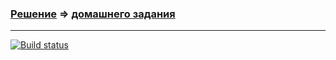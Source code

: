 ### [Решение](https://github.com/Cliffart44/Auto_hw_1.2.1) => [домашнего задания](https://github.com/netology-code/aqa-homeworks/tree/aqa4/api-ci#%D0%B7%D0%B0%D0%B4%D0%B0%D1%87%D0%B0-1---%D0%BD%D0%B0%D1%81%D1%82%D1%80%D0%BE%D0%B9%D0%BA%D0%B0-ci)

---
[![Build status](https://ci.appveyor.com/api/projects/status/vqg1pnh12say2xde/branch/main?svg=true)](https://ci.appveyor.com/project/Cliffart44/auto-hw-1-2-1/branch/main)